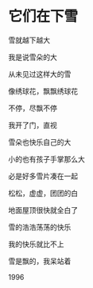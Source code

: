    

# 它们在下雪

雪就越下越大

我是说雪朵的大

从未见过这样大的雪

像绣球花，飘飘绣球花

不停，尽飘不停

我开了门，直视

雪朵也快乐自己的大

小的也有孩子手掌那么大

必是好多雪片凑在一起

松松，虚虚，团团的白

地面屋顶很快就全白了

雪的浩浩荡荡的快乐

我的快乐就比不上

雪是飘的，我呆站着

1996